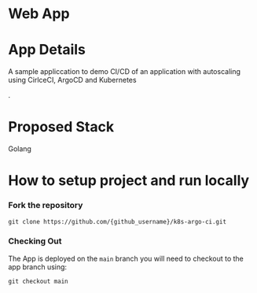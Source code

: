 # Web App



# App Details
A sample appliccation to demo CI/CD of an application with autoscaling using CirlceCI, ArgoCD and Kubernetes

.

# Proposed Stack

Golang


# How to setup project and run locally

### Fork the repository 

```
git clone https://github.com/{github_username}/k8s-argo-ci.git
```
### Checking Out
The App is deployed on the ``` main ``` branch you will need to checkout to the app branch using:

```
git checkout main
```
